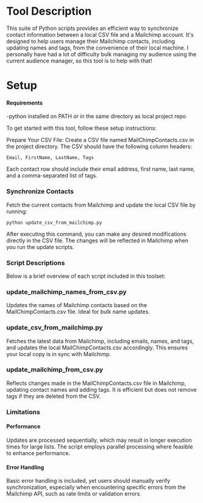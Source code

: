 <h1>Tool Description</h1>

This suite of Python scripts provides an efficient way to synchronize contact information between a local CSV file and a Mailchimp account. It's designed to help users manage their Mailchimp contacts, including updating names and tags, from the convenience of their local machine. I personally have had a lot of difficulty bulk managing my audience using the current audience manager, so this tool is to help with that!

<h1>Setup</h1>
<h4>Requirements</h4>
-python installed on PATH or in the same directory as local project repo

To get started with this tool, follow these setup instructions:

Prepare Your CSV File: Create a CSV file named MailChimpContacts.csv in the project directory. The CSV should have the following column headers:

<code>Email, FirstName, LastName, Tags</code>

Each contact row should include their email address, first name, last name, and a comma-separated list of tags.

<h3>Synchronize Contacts</h3>
Fetch the current contacts from Mailchimp and update the local CSV file by running:

<code>python update_csv_from_mailchimp.py</code>

After executing this command, you can make any desired modifications directly in the CSV file. The changes will be reflected in Mailchimp when you run the update scripts.

<h3>Script Descriptions</h3>
Below is a brief overview of each script included in this toolset:

<h3>update_mailchimp_names_from_csv.py</h3>
Updates the names of Mailchimp contacts based on the MailChimpContacts.csv file. Ideal for bulk name updates.

<h3>update_csv_from_mailchimp.py</h3>
Fetches the latest data from Mailchimp, including emails, names, and tags, and updates the local MailChimpContacts.csv accordingly. This ensures your local copy is in sync with Mailchimp.

<h3>update_mailchimp_from_csv.py</h3>
Reflects changes made in the MailChimpContacts.csv file in Mailchimp, updating contact names and adding tags. It is efficient but does not remove tags if they are deleted from the CSV.

<h3>Limitations</h3>

<h4>Performance</h4>

Updates are processed sequentially, which may result in longer execution times for large lists. The script employs parallel processing where feasible to enhance performance.

<h4>Error Handling</h4> 

Basic error handling is included, yet users should manually verify synchronization, especially when encountering specific errors from the Mailchimp API, such as rate limits or validation errors.
